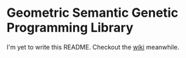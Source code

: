 # Geometric Semantic Genetic Programming Library

I'm yet to write this README. Checkout the [wiki](https://github.com/FelipeRosa/clojure-gsgp/wiki) meanwhile.
